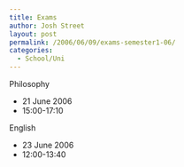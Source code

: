 ```yaml
---
title: Exams
author: Josh Street
layout: post
permalink: /2006/06/09/exams-semester1-06/
categories:
  - School/Uni
---
```

Philosophy
* 21 June 2006
* 15:00-17:10

English
* 23 June 2006
* 12:00-13:40